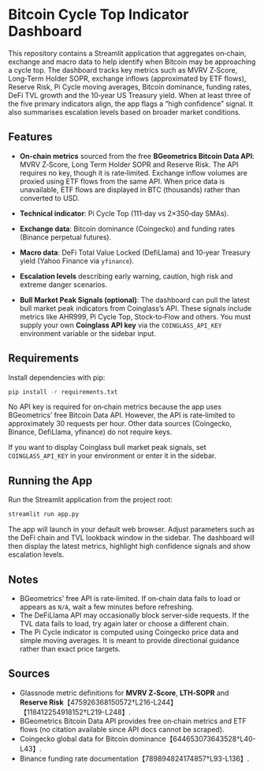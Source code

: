 # Bitcoin Cycle Top Indicator Dashboard

This repository contains a Streamlit application that aggregates
on‑chain, exchange and macro data to help identify when Bitcoin may
be approaching a cycle top. The dashboard tracks key metrics such as
MVRV Z‑Score, Long‑Term Holder SOPR, exchange inflows (approximated
by ETF flows), Reserve Risk, Pi Cycle moving averages, Bitcoin
dominance, funding rates, DeFi TVL growth and the 10‑year US Treasury
yield. When at least three of the five primary indicators align, the
app flags a “high confidence” signal. It also summarises escalation
levels based on broader market conditions.

## Features

- **On‑chain metrics** sourced from the free **BGeometrics Bitcoin Data
  API**: MVRV Z‑Score, Long Term Holder SOPR and Reserve Risk. The
  API requires no key, though it is rate‑limited. Exchange inflow
  volumes are proxied using ETF flows from the same API. When price
  data is unavailable, ETF flows are displayed in BTC (thousands)
  rather than converted to USD.
- **Technical indicator**: Pi Cycle Top (111‑day vs 2×350‑day SMAs).
- **Exchange data**: Bitcoin dominance (Coingecko) and funding
  rates (Binance perpetual futures).
- **Macro data**: DeFi Total Value Locked (DefiLlama) and 10‑year
  Treasury yield (Yahoo Finance via `yfinance`).
- **Escalation levels** describing early warning, caution, high risk
  and extreme danger scenarios.

- **Bull Market Peak Signals (optional)**: The dashboard can pull the
  latest bull market peak indicators from Coinglass’s API. These
  signals include metrics like AHR999, Pi Cycle Top, Stock‑to‑Flow and
  others. You must supply your own **Coinglass API key** via the
  `COINGLASS_API_KEY` environment variable or the sidebar input.

## Requirements

Install dependencies with pip:

```bash
pip install -r requirements.txt
```

No API key is required for on‑chain metrics because the app uses
BGeometrics’ free Bitcoin Data API. However, the API is rate‑limited
to approximately 30 requests per hour. Other data sources (Coingecko,
Binance, DefiLlama, yfinance) do not require keys.

If you want to display Coinglass bull market peak signals, set
`COINGLASS_API_KEY` in your environment or enter it in the sidebar.

## Running the App

Run the Streamlit application from the project root:

```bash
streamlit run app.py
```

The app will launch in your default web browser. Adjust parameters
such as the DeFi chain and TVL lookback window in the sidebar. The
dashboard will then display the latest metrics, highlight high
confidence signals and show escalation levels.

## Notes

- BGeometrics’ free API is rate‑limited. If on‑chain data fails to
  load or appears as `N/A`, wait a few minutes before refreshing.
- The DeFiLlama API may occasionally block server‑side requests. If
  the TVL data fails to load, try again later or choose a different
  chain.
- The Pi Cycle indicator is computed using Coingecko price data and
  simple moving averages. It is meant to provide directional
  guidance rather than exact price targets.

## Sources

- Glassnode metric definitions for **MVRV Z‑Score**, **LTH‑SOPR** and
  **Reserve Risk**【475926368150572†L216-L244】【118412254918152†L219-L248】.
- BGeometrics Bitcoin Data API provides free on‑chain metrics and ETF
  flows (no citation available since API docs cannot be scraped).
- Coingecko global data for Bitcoin dominance【644653073643528†L40-L43】.
- Binance funding rate documentation【789894824174857†L93-L136】.
